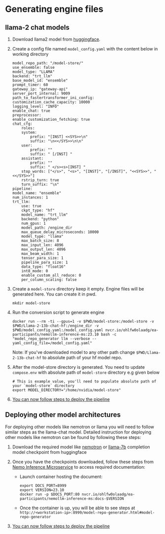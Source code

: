 # Generating engine files
## llama-2 chat models
1. Download llama2 model from [huggingface](https://huggingface.co/meta-llama/Llama-2-13b-chat-hf).

2. Create a config file named `model_config.yaml` with the content below in working directory
    ```
    model_repo_path: "/model-store/"
    use_ensemble: false
    model_type: "LLAMA"
    backend: "trt_llm"
    base_model_id: "ensemble"
    prompt_timer: 60
    gateway_ip: "gateway-api"
    server_port_internal: 9009
    path_to_fastertransformer_ini_config:
    customization_cache_capacity: 10000
    logging_level: "INFO"
    enable_chat: true
    preprocessor:
    enable_customization_fetching: true
    chat_cfg:
        roles:
        system:
            prefix: "[INST] <<SYS>>\n"
            suffix: "\n<</SYS>>\n\n"
        user:
            prefix: ""
            suffix: " [/INST] "
        assistant:
            prefix: ""
            suffix: " </s><s>[INST] "
        stop_words: ["</s>", "<s>", "[INST]", "[/INST]", "<<SYS>>", "<</SYS>>"]
        rstrip_turn: true
        turn_suffix: "\n"
    pipeline:
    model_name: "ensemble"
    num_instances: 1
    trt_llm:
        use: true
        ckpt_type: "hf"
        model_name: "trt_llm"
        backend: "python"
        num_gpus: 1
        model_path: /engine_dir
        max_queue_delay_microseconds: 10000
        model_type: "llama"
        max_batch_size: 8
        max_input_len: 4096
        max_output_len: 4096
        max_beam_width: 1
        tensor_para_size: 1
        pipeline_para_size: 1
        data_type: "float16"
        int8_mode: 0
        enable_custom_all_reduce: 0
        per_column_scaling: false
    ```

3. Create a `model-store` directory keep it empty. Engine files will be generated here. You can create it in pwd.
    ```
    mkdir model-store
    ```
4. Run the conversion script to generate engine
    ```
    docker run --rm -ti --gpus=1 -v $PWD/model-store:/model-store -v $PWD/Llama-2-13b-chat-hf:/engine_dir -v $PWD/model_config.yaml:/model_config.yaml nvcr.io/ohlfw0olaadg/ea-participants/nemollm-inference-ms:23.10 bash -c "model_repo_generator llm --verbose --yaml_config_file=/model_config.yaml"
    ```

    Note: If you've downloaded model to any other path change `$PWD/Llama-2-13b-chat-hf` to absolute path of your hf model repo.

5. After the model-store directory is generated. You need to update `compose.env` with absolute path of `model-store` directory e.g given below
    ```
    # This is example value, you'll need to populate absolute path of your `model-store` directory
    export MODEL_DIRECTORY="/home/nvidia/model-store"
    ```

6. [You can now follow steps to deploy the pipeline](../../RetrievalAugmentedGeneration/README.md#install-guide)

## Deploying other model architectures
For deploying other models like nemotron or llama you will need to follow similar steps as the llama-chat model. Detailed instruction for deploying other models like nemotron can be found by following these steps:
1. Download the required model like [nemotron](https://huggingface.co/nvidia/nemotron-3-8b-base-4k) or [llama-7b](https://huggingface.co/meta-llama/Llama-2-7b) completion model checkpoint from huggingface

2. Once you have the checkpoints downloaded, follow these steps from [Nemo Inference Microservice](https://registry.ngc.nvidia.com/orgs/ohlfw0olaadg/teams/ea-participants/containers/nemollm-inference-ms) to access required documentation:


    - Launch container hosting the document:
        ```
        export DOCS_PORT=8999
        export VERSION=23.10
        docker run -p $DOCS_PORT:80 nvcr.io/ohlfw0olaadg/ea-participants/nemollm-inference-ms:docs-$VERSION
        ```

    -  Once the container is up, you will be able to see steps at `http://<workstation-ip>:8999/model-repo-generator.html#model-repo-generator`

3. [You can now follow steps to deploy the pipeline](../../RetrievalAugmentedGeneration/README.md#install-guide)